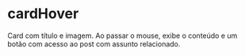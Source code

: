# cardHover
Card com título e imagem. Ao passar o mouse, exibe o conteúdo e um botão com acesso ao post com assunto relacionado.
